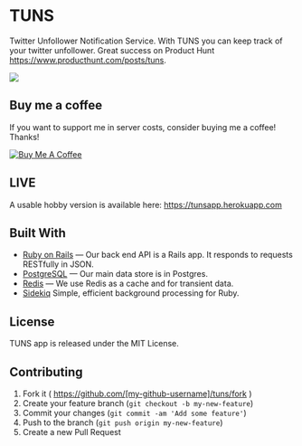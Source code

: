 # TUNS
Twitter Unfollower Notification Service. With TUNS you can keep track of your twitter unfollower. Great success on Product Hunt https://www.producthunt.com/posts/tuns.



<a href="https://i.ibb.co/9HF40hm/Screenshot-2019-04-09-at-12-15-43.png"><img src="https://i.ibb.co/9HF40hm/Screenshot-2019-04-09-at-12-15-43.png" border="0"></a><br />

## Buy me a coffee

If you want to support me in server costs, consider buying me a coffee! Thanks!

<a href="https://www.buymeacoffee.com/582rhJH" target="_blank"><img src="https://www.buymeacoffee.com/assets/img/custom_images/orange_img.png" alt="Buy Me A Coffee" style="height: auto !important;width: auto !important;" ></a>

## LIVE

A usable hobby version is available here: https://tunsapp.herokuapp.com

## Built With

- [Ruby on Rails](https://github.com/rails/rails) &mdash; Our back end API is a Rails app. It responds to requests RESTfully in JSON.
- [PostgreSQL](https://www.postgresql.org/) &mdash; Our main data store is in Postgres.
- [Redis](https://redis.io/) &mdash; We use Redis as a cache and for transient data.
- [Sidekiq](http://sidekiq.org) Simple, efficient background processing for Ruby.

## License
TUNS app is released under the MIT License.

## Contributing

1. Fork it ( https://github.com/[my-github-username]/tuns/fork )
2. Create your feature branch (`git checkout -b my-new-feature`)
3. Commit your changes (`git commit -am 'Add some feature'`)
4. Push to the branch (`git push origin my-new-feature`)
5. Create a new Pull Request
